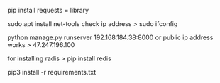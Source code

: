 pip install requests = library


sudo apt install net-tools
check ip address > sudo ifconfig

python manage.py runserver 192.168.184.38:8000
or public ip address works > 47.247.196.100

for installing radis > pip install redis

pip3 install -r requirements.txt
